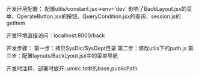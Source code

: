 开发环境配置：
配置utils/constant.jsx->env='dev'
影响了BackLayout.jsx的菜单、OperateButton.jsx的按钮、QueryCondition.jsx的查询、session.js的getItem

开发环境直接访问：localhost:8000/back

开发步骤：
第一步：拷贝SysDic/SysDept目录
第二步：修改utils下的path.js
第三步：配置layouts/BackLyout.jsx中的菜单导航

开发时注释，部署时放开:.umirc.ts中的base,publicPath

